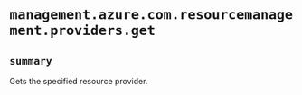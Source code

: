 # `management.azure.com.resourcemanagement.providers.get`

## `summary`
Gets the specified resource provider.


